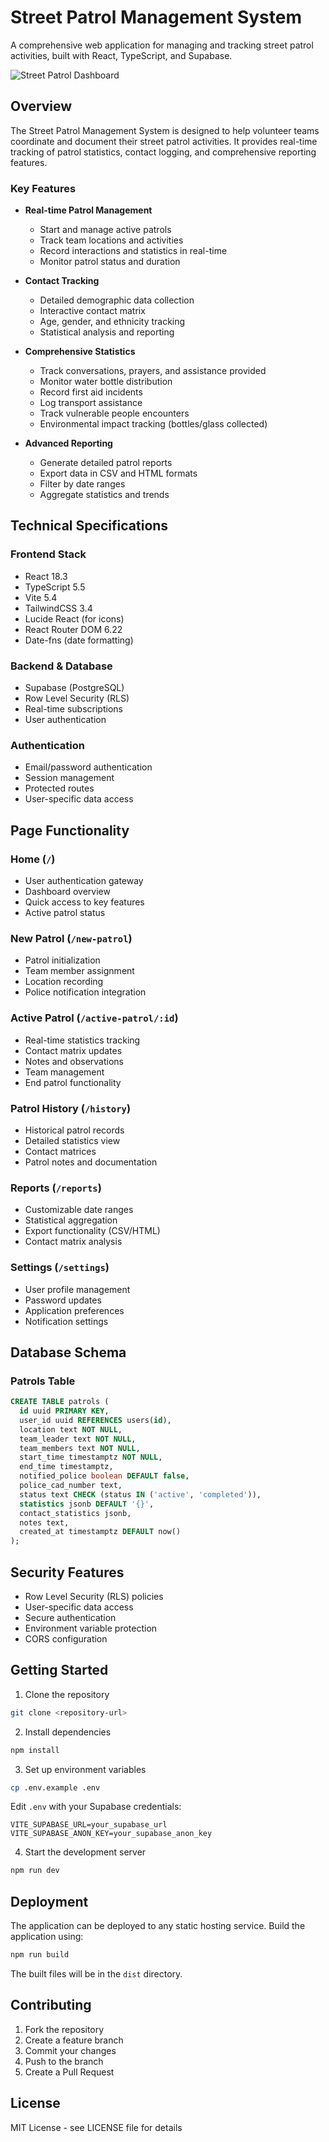 # Street Patrol Management System

A comprehensive web application for managing and tracking street patrol activities, built with React, TypeScript, and Supabase.

![Street Patrol Dashboard](https://images.unsplash.com/photo-1517048676732-d65bc937f952?auto=format&fit=crop&q=80&w=1200)

## Overview

The Street Patrol Management System is designed to help volunteer teams coordinate and document their street patrol activities. It provides real-time tracking of patrol statistics, contact logging, and comprehensive reporting features.

### Key Features

- **Real-time Patrol Management**
  - Start and manage active patrols
  - Track team locations and activities
  - Record interactions and statistics in real-time
  - Monitor patrol status and duration

- **Contact Tracking**
  - Detailed demographic data collection
  - Interactive contact matrix
  - Age, gender, and ethnicity tracking
  - Statistical analysis and reporting

- **Comprehensive Statistics**
  - Track conversations, prayers, and assistance provided
  - Monitor water bottle distribution
  - Record first aid incidents
  - Log transport assistance
  - Track vulnerable people encounters
  - Environmental impact tracking (bottles/glass collected)

- **Advanced Reporting**
  - Generate detailed patrol reports
  - Export data in CSV and HTML formats
  - Filter by date ranges
  - Aggregate statistics and trends

## Technical Specifications

### Frontend Stack
- React 18.3
- TypeScript 5.5
- Vite 5.4
- TailwindCSS 3.4
- Lucide React (for icons)
- React Router DOM 6.22
- Date-fns (date formatting)

### Backend & Database
- Supabase (PostgreSQL)
- Row Level Security (RLS)
- Real-time subscriptions
- User authentication

### Authentication
- Email/password authentication
- Session management
- Protected routes
- User-specific data access

## Page Functionality

### Home (`/`)
- User authentication gateway
- Dashboard overview
- Quick access to key features
- Active patrol status

### New Patrol (`/new-patrol`)
- Patrol initialization
- Team member assignment
- Location recording
- Police notification integration

### Active Patrol (`/active-patrol/:id`)
- Real-time statistics tracking
- Contact matrix updates
- Notes and observations
- Team management
- End patrol functionality

### Patrol History (`/history`)
- Historical patrol records
- Detailed statistics view
- Contact matrices
- Patrol notes and documentation

### Reports (`/reports`)
- Customizable date ranges
- Statistical aggregation
- Export functionality (CSV/HTML)
- Contact matrix analysis

### Settings (`/settings`)
- User profile management
- Password updates
- Application preferences
- Notification settings

## Database Schema

### Patrols Table
```sql
CREATE TABLE patrols (
  id uuid PRIMARY KEY,
  user_id uuid REFERENCES users(id),
  location text NOT NULL,
  team_leader text NOT NULL,
  team_members text NOT NULL,
  start_time timestamptz NOT NULL,
  end_time timestamptz,
  notified_police boolean DEFAULT false,
  police_cad_number text,
  status text CHECK (status IN ('active', 'completed')),
  statistics jsonb DEFAULT '{}',
  contact_statistics jsonb,
  notes text,
  created_at timestamptz DEFAULT now()
);
```

## Security Features

- Row Level Security (RLS) policies
- User-specific data access
- Secure authentication
- Environment variable protection
- CORS configuration

## Getting Started

1. Clone the repository
```bash
git clone <repository-url>
```

2. Install dependencies
```bash
npm install
```

3. Set up environment variables
```bash
cp .env.example .env
```
Edit `.env` with your Supabase credentials:
```
VITE_SUPABASE_URL=your_supabase_url
VITE_SUPABASE_ANON_KEY=your_supabase_anon_key
```

4. Start the development server
```bash
npm run dev
```

## Deployment

The application can be deployed to any static hosting service. Build the application using:

```bash
npm run build
```

The built files will be in the `dist` directory.

## Contributing

1. Fork the repository
2. Create a feature branch
3. Commit your changes
4. Push to the branch
5. Create a Pull Request

## License

MIT License - see LICENSE file for details